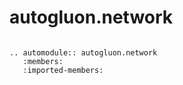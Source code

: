 # autogluon.network

```eval_rst
   
.. automodule:: autogluon.network
   :members:
   :imported-members:

```